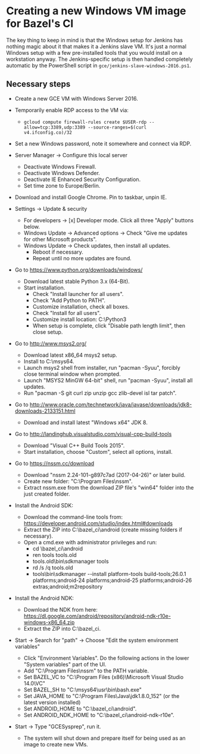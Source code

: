 # Creating a new Windows VM image for Bazel's CI

The key thing to keep in mind is that the Windows setup for Jenkins has nothing magic about it
that makes it a Jenkins slave VM. It's just a normal Windows setup with a few pre-installed tools
that you would install on a workstation anyway. The Jenkins-specific setup is then handled
completely automatic by the PowerShell script in `gce/jenkins-slave-windows-2016.ps1`.

## Necessary steps
- Create a new GCE VM with Windows Server 2016.
- Temporarily enable RDP access to the VM via:
  - `gcloud compute firewall-rules create $USER-rdp --allow=tcp:3389,udp:3389 --source-ranges=$(curl v4.ifconfig.co)/32`
- Set a new Windows password, note it somewhere and connect via RDP.

- Server Manager -> Configure this local server
  - Deactivate Windows Firewall.
  - Deactivate Windows Defender.
  - Deactivate IE Enhanced Security Configuration.
  - Set time zone to Europe/Berlin.

- Download and install Google Chrome. Pin to taskbar, unpin IE.

- Settings -> Update & security
  - For developers -> [x] Developer mode. Click all three "Apply" buttons below.
  - Windows Update -> Advanced options -> Check "Give me updates for other Microsoft products".
  - Windows Update -> Check updates, then install all updates.
    - Reboot if necessary.
    - Repeat until no more updates are found.

- Go to https://www.python.org/downloads/windows/
  - Download latest stable Python 3.x (64-Bit).
  - Start installation.
    - Check "Install launcher for all users".
    - Check "Add Python to PATH".
    - Customize installation, check all boxes.
    - Check "Install for all users".
    - Customize install location: C:\Python3
    - When setup is complete, click "Disable path length limit", then close setup.

- Go to http://www.msys2.org/
  - Download latest x86_64 msys2 setup.
  - Install to C:\msys64.
  - Launch msys2 shell from installer, run "pacman -Syuu", forcibly close terminal window when prompted.
  - Launch "MSYS2 MinGW 64-bit" shell, run "pacman -Syuu", install all updates.
  - Run "pacman -S git curl zip unzip gcc zlib-devel isl tar patch".

- Go to http://www.oracle.com/technetwork/java/javase/downloads/jdk8-downloads-2133151.html
  - Download and install latest "Windows x64" JDK 8.

- Go to http://landinghub.visualstudio.com/visual-cpp-build-tools
  - Download "Visual C++ Build Tools 2015".
  - Start installation, choose "Custom", select all options, install.

- Go to https://nssm.cc/download
  - Download "nssm 2.24-101-g897c7ad (2017-04-26)" or later build.
  - Create new folder: "C:\Program Files\nssm".
  - Extract nssm.exe from the download ZIP file's "win64" folder into the just created folder.

- Install the Android SDK:
  - Download the command-line tools from: https://developer.android.com/studio/index.html#downloads
  - Extract the ZIP into C:\bazel_ci\android (create missing folders if necessary).
  - Open a cmd.exe with administrator privileges and run:
    - cd \bazel_ci\android
    - ren tools tools.old
    - tools.old\bin\sdkmanager tools
    - rd /s /q tools.old
    - tools\bin\sdkmanager --install platform-tools build-tools;26.0.1 platforms;android-24 platforms;android-25 platforms;android-26 extras;android;m2repository
    
- Install the Android NDK:
  - Download the NDK from here: https://dl.google.com/android/repository/android-ndk-r10e-windows-x86_64.zip
  - Extract the ZIP into C:\bazel_ci.

- Start -> Search for "path" -> Choose "Edit the system environment variables"
  - Click "Environment Variables". Do the following actions in the lower "System variables" part of the UI.
  - Add "C:\Program Files\nssm" to the PATH variable.
  - Set BAZEL_VC to "C:\Program Files (x86)\Microsoft Visual Studio 14.0\VC"
  - Set BAZEL_SH to "C:\msys64\usr\bin\bash.exe"
  - Set JAVA_HOME to "C:\Program Files\Java\jdk1.8.0_152" (or the latest version installed)
  - Set ANDROID_HOME to "C:\bazel_ci\android".
  - Set ANDROID_NDK_HOME to "C:\bazel_ci\android-ndk-r10e".

- Start -> Type "GCESysprep", run it.
  - The system will shut down and prepare itself for being used as an image to create new VMs.

